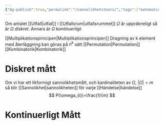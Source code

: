 ```yaml
---
{"dg-publish":true,"permalink":"/sannolikhetsteori/","tags":["matematiskstatistik"]}
---
```


Om antalet [[Utfall\|utfall]] i [[Utfallsrum\|utfallsrummet]] $\Omega$ är uppräkneligt så är $\Omega$ *diskret*. Annars är $\Omega$ *kontinuerligt*.

[[Multiplikationsprincipen\|Multiplikationsprincipen]]
Dragning av k element med återläggning
kan göras på $n^{k}$ sätt
[[Permutation\|Permutation]]
[[Kombinatorik\|Kombinatorik]]

# Diskret mått
Om vi har ett likformigt sannolikhetsmått, och kardinaliteten av $\Omega$, $\left| \Omega \right|=m$ så blir [[Sannolikhet\|sannolikheten]] för varje [[Händelse\|händelse]] $$
P(\omega_{i})=\frac{1}{m}
$$

# Kontinuerligt Mått